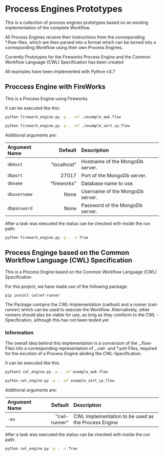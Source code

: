 # Process Engines Prototypes

This is a collection of process engines prototypes based on an existing implementation of
the complete Workflow.

All Process Engines receive their instructions from the corresponding \*.flow-files, which are then parsed
into a format which can be turned into a corresponding Workflow using their own Process Engines.

Currently Prototypes for the Fireworks Process Engine and the Common Workflow Language (CWL) Specification
has been created

All examples have been implemented with Python v3.7

## Proccess Engine with FireWorks

This is a Process Engine using Fireworks.

It can be executed like this:

```sh
python firework_engine.py -p . -wf ./example_awk.flow

python firework_engine.py -p . -wf ./example_sort_cp.flow
```

Additional arguments are:

| Argument Name |     Default | Description                     |
| :------------ | ----------: | :------------------------------ |
| `dbhost`      | "localhost" | Hostname of the MongoDb server. |
| `dbport`      |       27017 | Port of the MongoDb server.     |
| `dbname`      | "fireworks" | Database name to use.           |
| `dbusername`  |        None | Username of the MongoDb server. |
| `dbpassword`  |        None | Password of the MongoDb server. |

After a task was executed the status can be checked with inside the run path:

```sh
python firework_engine.py -p . -s True
```

## Process Enginge based on the Common Workflow Language (CWL) Specification

This is a Process Engine based on the Common Workflow Language (CWL) Specification

For this project, we have made use of the following package:

```
pip install cwlref-runner
```

The Package contains the CWL-Implementation (cwltool) and a runner (cwl-runner) which can be used to execute
the Workflow. Alternatively, other runners should also be viable for use, as long as they comform to the
CWL - Specification, although this has not been tested yet.

### Information

The overall idea behind this implementation is a conversion of the _.flow-Files into a corresponding
representation of _.cwl- and \*.yml-Files, required for the excution of a Process Engine abiding the
CWL-Specification.

It can be executed like this:

```sh
python3 cwl_engine.py -p . -wf example_awk.flow

python cwl_engine.py -p . -wf example_sort_cp.flow
```

Additional arguments are:

| Argument Name |      Default | Description                                         |
| :------------ | -----------: | :-------------------------------------------------- |
| `-en`         | "cwl-runner" | CWL Implementation to be used as the Process Engine |

After a task was executed the status can be checked with inside the run path:

```sh
python cwl_engine.py -p . -s True
```

